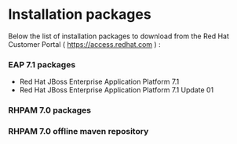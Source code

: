 # Installation packages

Below the list of installation packages to download from the Red Hat Customer Portal ( https://access.redhat.com ) :

### EAP 7.1 packages
- Red Hat JBoss Enterprise Application Platform 7.1
- Red Hat JBoss Enterprise Application Platform 7.1 Update 01

### RHPAM 7.0 packages


### RHPAM 7.0 offline maven repository
